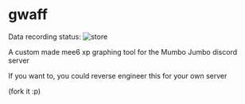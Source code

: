 # gwaff

Data recording status: 
![store](https://github.com/bwac2517/gwaff/workflows/store/badge.svg?branch=master)

 A custom made mee6 xp graphing tool for the Mumbo Jumbo discord server 
 
 
 If you want to, you could reverse engineer this for your own server

(fork it :p)
